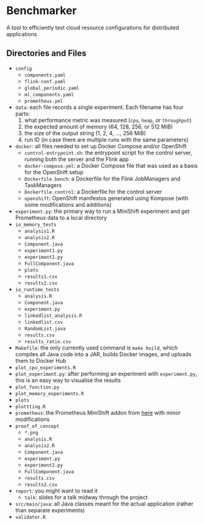 # Benchmarker
A tool to efficiently test cloud resource configurations for distributed applications

## Directories and Files
* `config`
  * `components.yaml`
  * `flink-conf.yaml`
  * `global_periodic.yaml`
  * `ml_components.yaml`
  * `prometheus.yml`
* `data`: each file records a single experiment. Each filename has four parts:
  1. what performance metric was measured (`cpu`, `heap`, or `throughput`)
  2. the expected amount of memory (64, 128, 256, or 512 MiB)
  3. the size of the output string (1, 2, 4, ..., 256 MiB)
  4. run ID (in case there are multiple runs with the same parameters)
* `docker`: all files needed to set up Docker Compose and/or OpenShift
  * `control-entrypoint.sh`: the entrypoint script for the control server, running both the server and the Flink app
  * `docker-compose.yml`: a Docker Compose file that was used as a basis for the OpenShift setup
  * `Dockerfile.bench`: a Dockerfile for the Flink JobManagers and TaskManagers
  * `Dockerfile.control`: a Dockerfile for the control server
  * `openshift`: OpenShift manifestos generated using Kompose (with some modifications and additions)
* `experiment.py`: the primary way to run a MiniShift experiment and get Prometheus data to a local directory
* `io_memory_tests`
  * `analysis1.R`
  * `analysis2.R`
  * `Component.java`
  * `experiment1.py`
  * `experiment2.py`
  * `FullComponent.java`
  * `plots`
  * `results1.csv`
  * `results2.csv`
* `io_runtime_tests`
  * `analysis.R`
  * `Component.java`
  * `experiment.py`
  * `linkedlist_analysis.R`
  * `linkedlist.csv`
  * `RandomList.java`
  * `results.csv`
  * `results_ratio.csv`
* `Makefile`: the only currently used command is `make build`, which compiles all Java code into a JAR, builds Docker images, and uploads them to Docker Hub
* `plot_cpu_experiments.R`
* `plot_experiment.py`: after performing an experiment with `experiment.py`, this is an easy way to visualise the results
* `plot_function.py`
* `plot_memory_experiments.R`
* `plots`
* `plottting.R`
* `prometheus`: the Prometheus MiniShift addon from [here](https://github.com/minishift/minishift-addons/tree/master/add-ons/prometheus) with minor modifications
* `proof_of_concept`
  * `*.png`
  * `analysis.R`
  * `analysis2.R`
  * `Component.java`
  * `experiment.py`
  * `experiment2.py`
  * `FullComponent.java`
  * `results.csv`
  * `results2.csv`
* `report`: you might want to read it
  * `talk`: slides for a talk midway through the project
* `src/main/java`: all Java classes meant for the actual application (rather than separate experiments)
* `validator.R`
